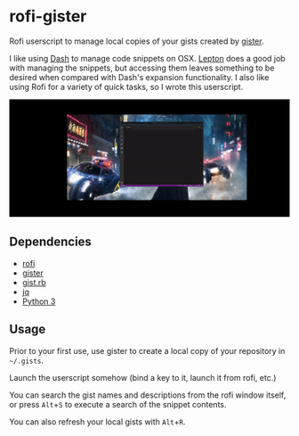 # rofi-gister

Rofi userscript to manage local copies of your gists created by [gister](https://github.com/weakish/gister).

I like using [Dash](https://kapeli.com/dash) to manage code snippets on OSX.  [Lepton](https://github.com/hackjutsu/Lepton) does a good job with managing the snippets, but accessing them leaves something to be desired when compared with Dash's expansion functionality.  I also like using Rofi for a variety of quick tasks, so I wrote this userscript.

![usage](assets/demo.gif)

## Dependencies

- [rofi](https://github.com/davatorium/rofi)
- [gister](https://github.com/weakish/gister)
- [gist.rb](https://github.com/defunkt/gist)
- [jq](https://stedolan.github.io/jq/)
- [Python 3](https://www.python.org/)

## Usage

Prior to your first use, use gister to create a local copy of your repository in `~/.gists`.

Launch the userscript somehow (bind a key to it, launch it from rofi, etc.)

You can search the gist names and descriptions from the rofi window itself, or press `Alt`+`S` to execute a search of the snippet contents.

You can also refresh your local gists with `Alt`+`R`.
